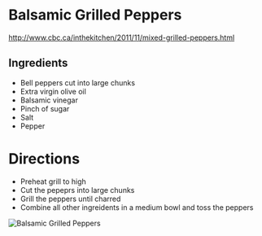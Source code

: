 # Balsamic Grilled Peppers
http://www.cbc.ca/inthekitchen/2011/11/mixed-grilled-peppers.html

## Ingredients
* Bell peppers cut into large chunks
* Extra virgin olive oil
* Balsamic vinegar
* Pinch of sugar
* Salt
* Pepper

# Directions
* Preheat grill to high
* Cut the pepeprs into large chunks
* Grill the peppers until charred
* Combine all other ingreidents in a medium bowl and toss the peppers


![Balsamic Grilled Peppers](http://photos-a.ak.instagram.com/hphotos-ak-prn/10311232_783685954983544_652949353_n.jpg)
